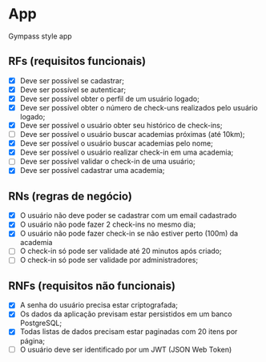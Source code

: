 # App

Gympass style app

## RFs (requisitos funcionais)

- [x] Deve ser possível se cadastrar;
- [x] Deve ser possível se autenticar;
- [x] Deve ser possível obter o perfil de um usuário logado;
- [x] Deve ser possível obter o número de check-uns realizados pelo usuário logado;
- [x] Deve ser possível o usuário obter seu histórico de check-ins;
- [ ] Deve ser possível o usuário buscar academias próximas (até 10km);
- [x] Deve ser possível o usuário buscar academias pelo nome;
- [x] Deve ser possível o usuário realizar check-in em uma academia;
- [ ] Deve ser possível validar o check-in de uma usuário;
- [x] Deve ser possível cadastrar uma academia;

## RNs (regras de negócio)

- [x] O usuário não deve poder se cadastrar com um email cadastrado
- [x] O usuário não pode fazer 2 check-ins no mesmo dia;
- [x] O usuário não pode fazer check-in se não estiver perto (100m) da academia
- [ ] O check-in só pode ser validade até 20 minutos após criado;
- [ ] O check-in só pode ser validade por administradores;

## RNFs (requisitos não funcionais)

- [x] A senha do usuário precisa estar criptografada;
- [x] Os dados da aplicação previsam estar persistidos em um banco PostgreSQL;
- [x] Todas listas de dados precisam estar paginadas com 20 itens por página;
- [ ] O usuário deve ser identificado por um JWT (JSON Web Token)